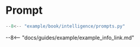 # Prompt

```py title="example/book/intelligence/prompts.py"
--8<-- "example/book/intelligence/prompts.py"
```

--8<-- "docs/guides/example/example_info_link.md"
